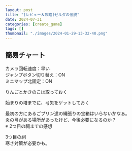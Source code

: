 ```yaml
---
layout: post
title: "[レビュー＆攻略]ゼルダの伝説"
date: 2024-07-31
categories: [create_game]
tags: []
thumbnail: "./images/2024-01-29-13-32-40.png"
---
```


## 簡易チャート  

カメラ回転速度：早い  
ジャンプボタン切り替え：ON  
ミニマップ北固定：ON  
  
りんごとかきのこは取っておく  
  
始まりの塔までに、弓矢をゲットしておく  

最初の方にあるごプリン達の縄張りの宝箱はいらないかなぁ。  
炎の弓がある場所があったけど、今後必要になるのか？  
※ 2つ目の祠までの感想  

3つ目の祠  
寒さ対策が必要かも。  



<br>

